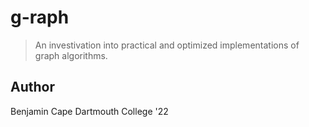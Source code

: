 # g-raph

> An investivation into practical and optimized implementations of graph algorithms.

## Author

Benjamin Cape
Dartmouth College '22
